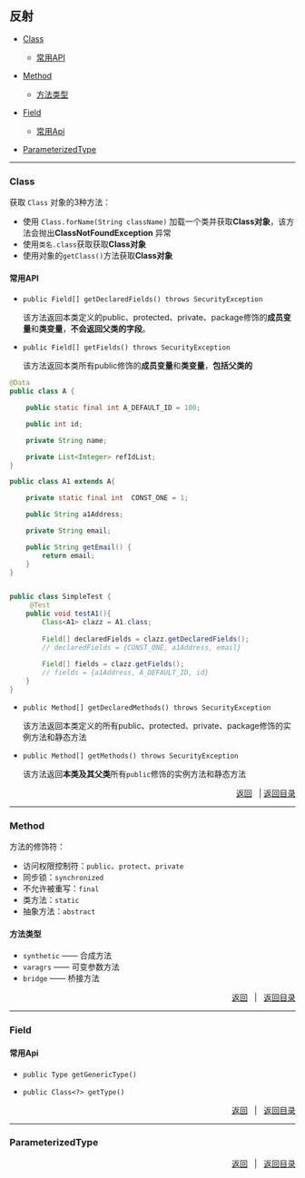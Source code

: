 ## <a name="top">反射</a>

+ <a href="#class">Class</a>
  + <a href="#class-api">常用API</a>



+ <a href="#Method">Method</a>
  + <a href="#method-type">方法类型</a>




+ <a href="#Field">Field</a>

  + <a href="#Field-Api">常用Api</a>





+ <a href="#ParameterizedType">ParameterizedType</a>





----
### <a name="class">Class</a>



获取 `Class` 对象的3种方法：

+ 使用 `Class.forName(String className)` 加载一个类并获取**Class对象**，该方法会抛出**ClassNotFoundException** 异常
+ 使用`类名.class`获取获取**Class对象**
+ 使用对象的`getClass()`方法获取**Class对象**



#### <a name="class-api">常用API</a>

+ `public Field[] getDeclaredFields() throws SecurityException`

  该方法返回本类定义的public、protected、private、package修饰的**成员变量**和**类变量**，**不会返回父类的字段**。

+ `public Field[] getFields() throws SecurityException`

  该方法返回本类所有public修饰的**成员变量**和**类变量**，**包括父类的**

```java
@Data
public class A {

    public static final int A_DEFAULT_ID = 100;

    public int id;

    private String name;

    private List<Integer> refIdList;
}

public class A1 extends A{

    private static final int  CONST_ONE = 1;

    public String a1Address;

    private String email;

    public String getEmail() {
        return email;
    }
}


public class SimpleTest {
     @Test
    public void testA1(){
        Class<A1> clazz = A1.class;
        
        Field[] declaredFields = clazz.getDeclaredFields();
        // declaredFields = {CONST_ONE, a1Address, email}
        
        Field[] fields = clazz.getFields();
        // fields = {a1Address, A_DEFAULT_ID, id}
    }
}
```





+ `public Method[] getDeclaredMethods() throws SecurityException`

  该方法返回本类定义的所有public、protected、private、package修饰的实例方法和静态方法



+ `public Method[] getMethods() throws SecurityException`

  该方法返回**本类及其父类**所有`public`修饰的实例方法和静态方法







<p align="right"><a href="#class">返回</a> &nbsp&nbsp| <a href="#top">返回目录</a> </p>

-----
### <a name="Method">Method</a>



方法的修饰符：

+ 访问权限控制符：`public`、`protect`、`private`
+ 同步锁：`synchronized`
+ 不允许被重写：`final`
+ 类方法：`static`
+ 抽象方法：`abstract`



#### <a name="method-type">方法类型</a>

+ `synthetic` —— 合成方法
+ `varagrs` —— 可变参数方法
+ `bridge` —— 桥接方法







<p align="right"><a href="#Method">返回</a> &nbsp&nbsp| &nbsp&nbsp<a href="#top">返回目录</a> </p>

---
### <a name="Field">Field</a>



#### <a name="Field-Api">常用Api</a>

+ `public Type getGenericType()`



+ `public Class<?> getType()`








<p align="right"><a href="#Field">返回</a> &nbsp&nbsp| &nbsp&nbsp<a href="#top">返回目录</a> </p>

------
### <a name="ParameterizedType">ParameterizedType</a>







<p align="right"><a href="#ParameterizedType">返回</a> &nbsp&nbsp| &nbsp&nbsp<a href="#top">返回目录</a> </p>